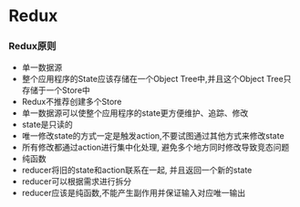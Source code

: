 # Redux

### Redux原则
 - 单一数据源
  - 整个应用程序的State应该存储在一个Object Tree中,并且这个Object Tree只存储于一个Store中
  - Redux不推荐创建多个Store
  - 单一数据源可以使整个应用程序的state更方便维护、追踪、修改
 - state是只读的
  - 唯一修改state的方式一定是触发action,不要试图通过其他方式来修改state
  - 所有修改都通过action进行集中化处理, 避免多个地方同时修改导致竞态问题
 - 纯函数
  - reducer将旧的state和action联系在一起, 并且返回一个新的state
  - reducer可以根据需求进行拆分
  - reducer应该是纯函数,不能产生副作用并保证输入对应唯一输出